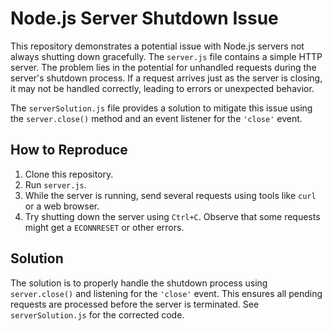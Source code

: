 # Node.js Server Shutdown Issue

This repository demonstrates a potential issue with Node.js servers not always shutting down gracefully.  The `server.js` file contains a simple HTTP server. The problem lies in the potential for unhandled requests during the server's shutdown process.  If a request arrives just as the server is closing, it may not be handled correctly, leading to errors or unexpected behavior.

The `serverSolution.js` file provides a solution to mitigate this issue using the `server.close()` method and an event listener for the `'close'` event.

## How to Reproduce

1. Clone this repository.
2. Run `server.js`.
3. While the server is running, send several requests using tools like `curl` or a web browser.
4. Try shutting down the server using `Ctrl+C`. Observe that some requests might get a `ECONNRESET` or other errors.

## Solution

The solution is to properly handle the shutdown process using `server.close()` and listening for the `'close'` event.  This ensures all pending requests are processed before the server is terminated. See `serverSolution.js` for the corrected code.